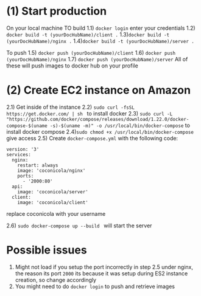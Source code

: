 # (1) Start production
On your local machine
TO build
1.1) ```docker login``` enter your credentials
1.2) ```docker build -t (yourDocHubName)/client .```
1.3)```docker build -t (yourDocHubName)/nginx .```
1.4)```docker build -t (yourDocHubName)/server .```

To push
1.5) ```docker push (yourDocHubName)/client```
1.6) ```docker push (yourDocHubName)/nginx```
1.7) ```docker push (yourDocHubName)/server```
All of these will push images to docker hub on your profile

# (2) Create EC2 instance on Amazon
2.1) Get inside of the instance
2.2) ```sudo curl -fsSL https://get.docker.com/ | sh ``` to install docker
2.3) ```sudo curl -L "https://github.com/docker/compose/releases/download/1.22.0/docker-compose-$(uname -s)-$(uname -m)" -o /usr/local/bin/docker-compose``` to install docker compose
2.4)```sudo chmod +x /usr/local/bin/docker-compose``` give access
2.5) Create ```docker-compose.yml``` with the following code:
```
version: '3'
services:
  nginx:
    restart: always
    image: 'coconicola/nginx'
    ports:
      - '2000:80'
  api:
    image: 'coconicola/server'
  client:
    image: 'coconicola/client'

```

replace coconicola with your username

2.6) ```sudo docker-compose up --build ``` will start the server


# Possible issues

1) Might not load if you setup the port incorrectly in step 2.5 under nginx, the reason its port ```2000``` its because it was setup during ES2 instance creation, so change accordingly
2) You might need to do ```docker login``` to push and retrieve images
